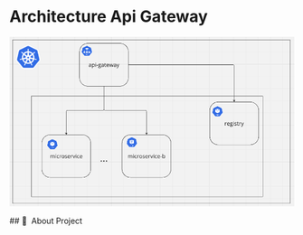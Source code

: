 <h1 align="left">
  <b>Architecture Api Gateway</b>
</h1>
<div>

![](https://github.com/GinoLopez12/api-gateway-microservice-architecture/blob/master/img/diagram.png)

<div>
    ## 🧭 &nbsp;About Project

</div>